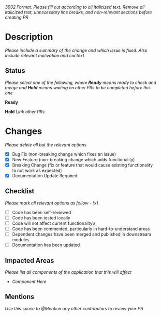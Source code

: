 _3902 Format. Please fill out according to all italicized text. Remove all italicized text, unnecessary line breaks, and non-relevant sections before creating PR_

# Description

_Please include a summary of the change and which issue is fixed. Also include relevant motivation and context_

## Status

_Please select one of the following, where **Ready** means ready to check and merge and **Hold** means waiting on other PRs to be completed before this one_

**Ready**

**Hold** _Link other PRs_ 

# Changes

_Please delete all but the relevant options_

- [x] Bug Fix (non-breaking change which fixes an issue)
- [x] New Feature (non-breaking change which adds functionality)
- [x] Breaking Change (fix or feature that would cause existing functionality to not work as expected)
- [x] Documentation Update Required

## Checklist

_Please mark all relevant options as follow - [x]_

- [ ] Code has been self-reviewed
- [ ] Code has been tested locally
- [ ] Code will not affect current functionality\\\
- [ ] Code has been commented, particularly in hard-to-understand areas
- [ ] Dependent changes have been merged and published in downstream modules
- [ ] Documentation has been updated

## Impacted Areas

_Please list all components of the application that this will affect_

- _Component Here_

## Mentions

_Use this space to \@Mention any other contributors to review your PR_
